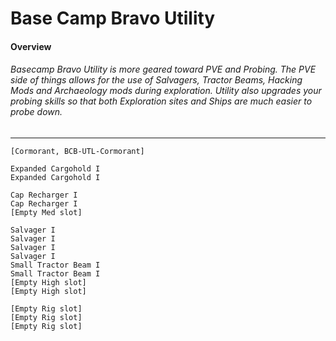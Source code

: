 # Base Camp Bravo Utility
#### Overview
###### Basecamp Bravo Utility is more geared toward PVE and Probing. The PVE side of things allows for the use of Salvagers, Tractor Beams, Hacking Mods and Archaeology mods during exploration. Utility also upgrades your probing skills so that both Exploration sites and Ships are much easier to probe down.

---
```
[Cormorant, BCB-UTL-Cormorant]

Expanded Cargohold I
Expanded Cargohold I

Cap Recharger I
Cap Recharger I
[Empty Med slot]

Salvager I
Salvager I
Salvager I
Salvager I
Small Tractor Beam I
Small Tractor Beam I
[Empty High slot]
[Empty High slot]

[Empty Rig slot]
[Empty Rig slot]
[Empty Rig slot]
```